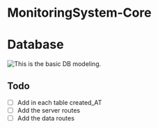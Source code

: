 # MonitoringSystem-Core



Database
======
![This is the basic DB modeling.](https://i.imgur.com/jTWui9m.png "This is the db model.")

## Todo
* [ ] Add in each table created_AT
* [ ] Add the server routes
* [ ] Add the data routes